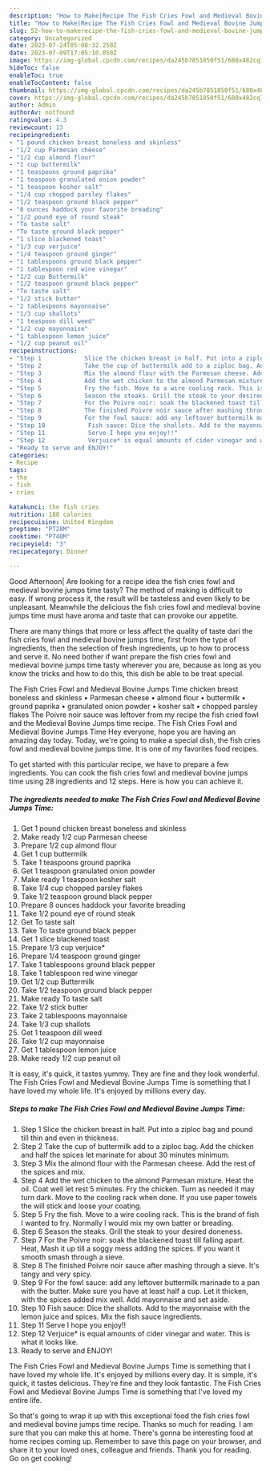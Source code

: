 ```yaml
---
description: "How to Make|Recipe The Fish Cries Fowl and Medieval Bovine Jumps Time {That is Delicious"
title: "How to Make|Recipe The Fish Cries Fowl and Medieval Bovine Jumps Time {That is Delicious"
slug: 52-how-to-makerecipe-the-fish-cries-fowl-and-medieval-bovine-jumps-time-that-is-delicious
category: Uncategorized
date: 2023-07-24T05:08:32.250Z
date: 2023-07-09T17:05:10.050Z
image: https://img-global.cpcdn.com/recipes/da245b7851850f51/680x482cq70/the-fish-cries-fowl-and-medieval-bovine-jumps-time-recipe-main-photo.jpg
hideToc: false
enableToc: true
enableTocContent: false
thumbnail: https://img-global.cpcdn.com/recipes/da245b7851850f51/680x482cq70/the-fish-cries-fowl-and-medieval-bovine-jumps-time-recipe-main-photo.jpg
cover: https://img-global.cpcdn.com/recipes/da245b7851850f51/680x482cq70/the-fish-cries-fowl-and-medieval-bovine-jumps-time-recipe-main-photo.jpg
author: Admin
authorAv: notfound
ratingvalue: 4.3
reviewcount: 13
recipeingredient:
- "1 pound chicken breast boneless and skinless"
- "1/2 cup Parmesan cheese"
- "1/2 cup almond flour"
- "1 cup buttermilk"
- "1 teaspoons ground paprika"
- "1 teaspoon granulated onion powder"
- "1 teaspoon kosher salt"
- "1/4 cup chopped parsley flakes"
- "1/2 teaspoon ground black pepper"
- "8 ounces haddock your favorite breading"
- "1/2 pound eye of round steak"
- "To taste salt"
- "To taste ground black pepper"
- "1 slice blackened toast"
- "1/3 cup verjuice"
- "1/4 teaspoon ground ginger"
- "1 tablespoons ground black pepper"
- "1 tablespoon red wine vinegar"
- "1/2 cup Buttermilk"
- "1/2 teaspoon ground black pepper"
- "To taste salt"
- "1/2 stick butter"
- "2 tablespoons mayonnaise"
- "1/3 cup shallots"
- "1 teaspoon dill weed"
- "1/2 cup mayonnaise"
- "1 tablespoon lemon juice"
- "1/2 cup peanut oil"
recipeinstructions:
- "Step 1            Slice the chicken breast in half. Put into a ziploc bag and pound till thin and even in thickness."
- "Step 2            Take the cup of buttermilk add to a ziploc bag. Add the chicken and half the spices let marinate for about 30 minutes minimum."
- "Step 3            Mix the almond flour with the Parmesan cheese. Add the rest of the spices and mix."
- "Step 4            Add the wet chicken to the almond Parmesan mixture. Heat the oil. Coat well let rest 5 minutes. Fry the chicken. Turn as needed it may turn dark. Move to the cooling rack when done. If you use paper towels the will stick and loose your coating."
- "Step 5            Fry the fish. Move to a wire cooling rack. This is the brand of fish I wanted to fry. Normally I would mix my own batter or breading."
- "Step 6            Season the steaks. Grill the steak to your desired doneness."
- "Step 7            For the Poivre noir: soak the blackened toast till falling apart. Heat, Mash it up till a soggy mess adding the spices. If you want it smooth smash through a sieve."
- "Step 8            The finished Poivre noir sauce after mashing through a sieve. It&#39;s tangy and very spicy."
- "Step 9            For the fowl sauce: add any leftover buttermilk marinade to a pan with the butter. Make sure you have at least half a cup. Let it thicken, with the spices added mix well. Add mayonnaise and set aside."
- "Step 10            Fish sauce: Dice the shallots. Add to the mayonnaise with the lemon juice and spices. Mix the fish sauce ingredients."
- "Step 11            Serve I hope you enjoy!!"
- "Step 12            Verjuice* is equal amounts of cider vinegar and water. This is what it looks like."
- "Ready to serve and ENJOY!"
categories:
- Recipe
tags:
- the
- fish
- cries

katakunci: the fish cries 
nutrition: 188 calories
recipecuisine: United Kingdom
preptime: "PT28M"
cooktime: "PT40M"
recipeyield: "3"
recipecategory: Dinner

---
```



Good Afternoon| Are looking for a recipe idea the fish cries fowl and medieval bovine jumps time tasty? The method of making is difficult to easy. If wrong process it, the result will be tasteless and even likely to be unpleasant. Meanwhile the delicious the fish cries fowl and medieval bovine jumps time must have aroma and taste that can provoke our appetite.






There are many things that more or less affect the quality of taste dari the fish cries fowl and medieval bovine jumps time, first from the type of ingredients, then the selection of fresh ingredients, up to how to process and serve it. No need bother if want prepare the fish cries fowl and medieval bovine jumps time tasty wherever you are, because as long as you know the tricks and how to do this, this dish be able to be treat  special.


The Fish Cries Fowl and Medieval Bovine Jumps Time chicken breast boneless and skinless • Parmesan cheese • almond flour • buttermilk • ground paprika • granulated onion powder • kosher salt • chopped parsley flakes The Poivre noir sauce was leftover from my recipe the fish cried fowl and the Medieval Bovine Jumps time recipe. The Fish Cries Fowl and Medieval Bovine Jumps Time Hey everyone, hope you are having an amazing day today. Today, we&#39;re going to make a special dish, the fish cries fowl and medieval bovine jumps time. It is one of my favorites food recipes.


To get started with this particular recipe, we have to prepare a few ingredients. You can cook the fish cries fowl and medieval bovine jumps time using 28 ingredients and 12 steps. Here is how you can achieve it.

<!--inarticleads1-->

##### The ingredients needed to make The Fish Cries Fowl and Medieval Bovine Jumps Time:

1. Get 1 pound chicken breast boneless and skinless
1. Make ready 1/2 cup Parmesan cheese
1. Prepare 1/2 cup almond flour
1. Get 1 cup buttermilk
1. Take 1 teaspoons ground paprika
1. Get 1 teaspoon granulated onion powder
1. Make ready 1 teaspoon kosher salt
1. Take 1/4 cup chopped parsley flakes
1. Take 1/2 teaspoon ground black pepper
1. Prepare 8 ounces haddock your favorite breading
1. Take 1/2 pound eye of round steak
1. Get To taste salt
1. Take To taste ground black pepper
1. Get 1 slice blackened toast
1. Prepare 1/3 cup verjuice*
1. Prepare 1/4 teaspoon ground ginger
1. Take 1 tablespoons ground black pepper
1. Take 1 tablespoon red wine vinegar
1. Get 1/2 cup Buttermilk
1. Take 1/2 teaspoon ground black pepper
1. Make ready To taste salt
1. Take 1/2 stick butter
1. Take 2 tablespoons mayonnaise
1. Take 1/3 cup shallots
1. Get 1 teaspoon dill weed
1. Take 1/2 cup mayonnaise
1. Get 1 tablespoon lemon juice
1. Make ready 1/2 cup peanut oil


It is easy, it&#39;s quick, it tastes yummy. They are fine and they look wonderful. The Fish Cries Fowl and Medieval Bovine Jumps Time is something that I have loved my whole life. It&#39;s enjoyed by millions every day. 

<!--inarticleads2-->

##### Steps to make The Fish Cries Fowl and Medieval Bovine Jumps Time:

1. Step 1            Slice the chicken breast in half. Put into a ziploc bag and pound till thin and even in thickness.
1. Step 2            Take the cup of buttermilk add to a ziploc bag. Add the chicken and half the spices let marinate for about 30 minutes minimum.
1. Step 3            Mix the almond flour with the Parmesan cheese. Add the rest of the spices and mix.
1. Step 4            Add the wet chicken to the almond Parmesan mixture. Heat the oil. Coat well let rest 5 minutes. Fry the chicken. Turn as needed it may turn dark. Move to the cooling rack when done. If you use paper towels the will stick and loose your coating.
1. Step 5            Fry the fish. Move to a wire cooling rack. This is the brand of fish I wanted to fry. Normally I would mix my own batter or breading.
1. Step 6            Season the steaks. Grill the steak to your desired doneness.
1. Step 7            For the Poivre noir: soak the blackened toast till falling apart. Heat, Mash it up till a soggy mess adding the spices. If you want it smooth smash through a sieve.
1. Step 8            The finished Poivre noir sauce after mashing through a sieve. It&#39;s tangy and very spicy.
1. Step 9            For the fowl sauce: add any leftover buttermilk marinade to a pan with the butter. Make sure you have at least half a cup. Let it thicken, with the spices added mix well. Add mayonnaise and set aside.
1. Step 10            Fish sauce: Dice the shallots. Add to the mayonnaise with the lemon juice and spices. Mix the fish sauce ingredients.
1. Step 11            Serve I hope you enjoy!!
1. Step 12            Verjuice* is equal amounts of cider vinegar and water. This is what it looks like.
1. Ready to serve and ENJOY!

The Fish Cries Fowl and Medieval Bovine Jumps Time is something that I have loved my whole life. It&#39;s enjoyed by millions every day. It is simple, it&#39;s quick, it tastes delicious. They&#39;re fine and they look fantastic. The Fish Cries Fowl and Medieval Bovine Jumps Time is something that I&#39;ve loved my entire life. 

So that's going to wrap it up with this exceptional food the fish cries fowl and medieval bovine jumps time recipe. Thanks so much for reading. I am sure that you can make this at home. There's gonna be interesting food at home recipes coming up. Remember to save this page on your browser, and share it to your loved ones, colleague and friends. Thank you for reading. Go on get cooking!
